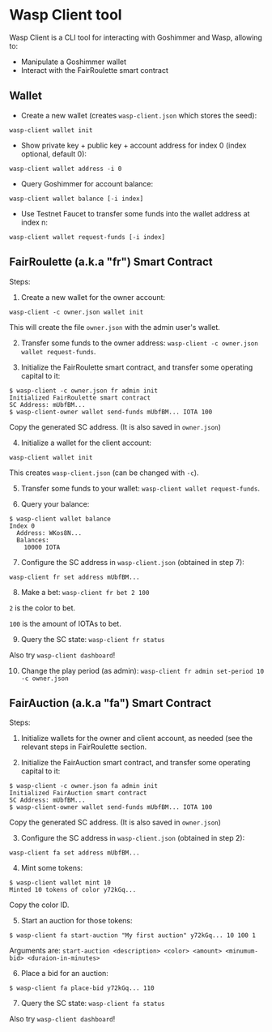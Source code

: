 # Wasp Client tool

Wasp Client is a CLI tool for interacting with Goshimmer and Wasp, allowing to:

* Manipulate a Goshimmer wallet
* Interact with the FairRoulette smart contract

## Wallet

* Create a new wallet (creates `wasp-client.json` which stores the seed):

```
wasp-client wallet init
```

* Show private key + public key + account address for index 0 (index optional, default 0):

```
wasp-client wallet address -i 0
```

* Query Goshimmer for account balance:

```
wasp-client wallet balance [-i index]
```

* Use Testnet Faucet to transfer some funds into the wallet address at index n:

```
wasp-client wallet request-funds [-i index]
```

## FairRoulette (a.k.a "fr") Smart Contract

Steps:

1. Create a new wallet for the owner account:

```
wasp-client -c owner.json wallet init
```

This will create the file `owner.json` with the admin user's wallet.

2. Transfer some funds to the owner address: `wasp-client -c owner.json wallet request-funds`.

3. Initialize the FairRoulette smart contract, and transfer some operating
   capital to it:

```
$ wasp-client -c owner.json fr admin init
Initialized FairRoulette smart contract
SC Address: mUbfBM...
$ wasp-client-owner wallet send-funds mUbfBM... IOTA 100
```

Copy the generated SC address. (It is also saved in `owner.json`)

4. Initialize a wallet for the client account:

```
wasp-client wallet init
```

This creates `wasp-client.json` (can be changed with `-c`).

5. Transfer some funds to your wallet: `wasp-client wallet request-funds`.

6. Query your balance:

```
$ wasp-client wallet balance
Index 0
  Address: WKos8N...
  Balances:
    10000 IOTA
```

7. Configure the SC address in `wasp-client.json` (obtained in step 7):

```
wasp-client fr set address mUbfBM...
```

8. Make a bet: `wasp-client fr bet 2 100`

`2` is the color to bet.

`100` is the amount of IOTAs to bet.

9. Query the SC state: `wasp-client fr status`

Also try `wasp-client dashboard`!

10. Change the play period (as admin): `wasp-client fr admin set-period 10 -c owner.json`

## FairAuction (a.k.a "fa") Smart Contract

Steps:

1. Initialize wallets for the owner and client account, as needed (see the
   relevant steps in FairRoulette section.

2. Initialize the FairAuction smart contract, and transfer some operating
   capital to it:

```
$ wasp-client -c owner.json fa admin init
Initialized FairAuction smart contract
SC Address: mUbfBM...
$ wasp-client-owner wallet send-funds mUbfBM... IOTA 100
```

Copy the generated SC address. (It is also saved in `owner.json`)

3. Configure the SC address in `wasp-client.json` (obtained in step 2):

```
wasp-client fa set address mUbfBM...
```

4. Mint some tokens:

```
$ wasp-client wallet mint 10
Minted 10 tokens of color y72kGq...
```

Copy the color ID.

5. Start an auction for those tokens:

```
$ wasp-client fa start-auction "My first auction" y72kGq... 10 100 1
```

Arguments are:  `start-auction <description> <color> <amount> <minumum-bid> <duraion-in-minutes>`

6. Place a bid for an auction:

```
$ wasp-client fa place-bid y72kGq... 110
```

7. Query the SC state: `wasp-client fa status`

Also try `wasp-client dashboard`!
